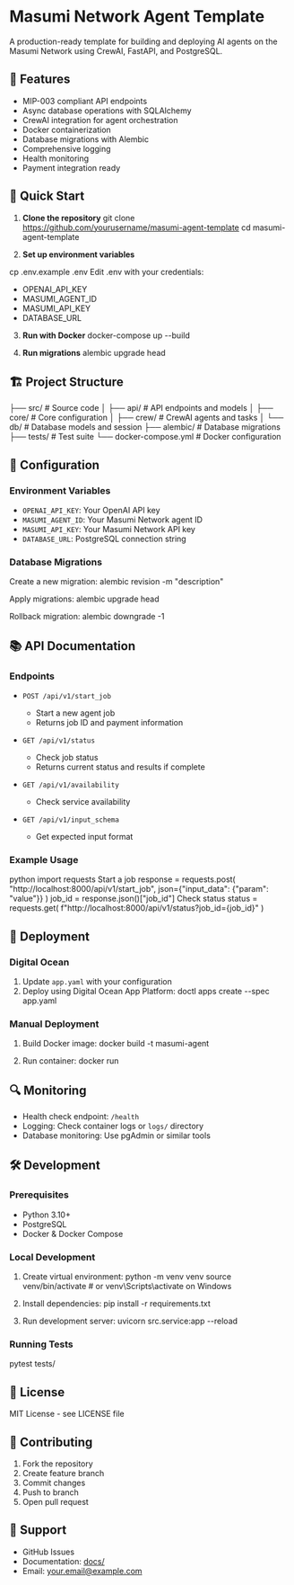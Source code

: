 
# Masumi Network Agent Template

A production-ready template for building and deploying AI agents on the Masumi Network using CrewAI, FastAPI, and PostgreSQL.

## 🌟 Features

- MIP-003 compliant API endpoints
- Async database operations with SQLAlchemy
- CrewAI integration for agent orchestration
- Docker containerization
- Database migrations with Alembic
- Comprehensive logging
- Health monitoring
- Payment integration ready

## 🚀 Quick Start

1. **Clone the repository**
git clone https://github.com/yourusername/masumi-agent-template
cd masumi-agent-template



2. **Set up environment variables**

cp .env.example .env
Edit .env with your credentials:
- OPENAI_API_KEY
- MASUMI_AGENT_ID
- MASUMI_API_KEY
- DATABASE_URL


3. **Run with Docker**
docker-compose up --build



4. **Run migrations**
alembic upgrade head


## 🏗️ Project Structure
├── src/                  # Source code
│   ├── api/              # API endpoints and models
│   ├── core/             # Core configuration
│   ├── crew/             # CrewAI agents and tasks
│   └── db/               # Database models and session
├── alembic/              # Database migrations
├── tests/                # Test suite
└── docker-compose.yml    # Docker configuration



## 🔧 Configuration

### Environment Variables

- `OPENAI_API_KEY`: Your OpenAI API key
- `MASUMI_AGENT_ID`: Your Masumi Network agent ID
- `MASUMI_API_KEY`: Your Masumi Network API key
- `DATABASE_URL`: PostgreSQL connection string

### Database Migrations

Create a new migration:
alembic revision -m "description"

Apply migrations:
alembic upgrade head

Rollback migration:
alembic downgrade -1


## 📚 API Documentation

### Endpoints

- `POST /api/v1/start_job`
  - Start a new agent job
  - Returns job ID and payment information

- `GET /api/v1/status`
  - Check job status
  - Returns current status and results if complete

- `GET /api/v1/availability`
  - Check service availability

- `GET /api/v1/input_schema`
  - Get expected input format

### Example Usage
python
import requests
Start a job
response = requests.post(
"http://localhost:8000/api/v1/start_job",
json={"input_data": {"param": "value"}}
)
job_id = response.json()["job_id"]
Check status
status = requests.get(
f"http://localhost:8000/api/v1/status?job_id={job_id}"
)



## 🚢 Deployment

### Digital Ocean

1. Update `app.yaml` with your configuration
2. Deploy using Digital Ocean App Platform:
doctl apps create --spec app.yaml



### Manual Deployment

1. Build Docker image:
docker build -t masumi-agent 

2. Run container:
docker run 



## 🔍 Monitoring

- Health check endpoint: `/health`
- Logging: Check container logs or `logs/` directory
- Database monitoring: Use pgAdmin or similar tools

## 🛠️ Development

### Prerequisites

- Python 3.10+
- PostgreSQL
- Docker & Docker Compose

### Local Development

1. Create virtual environment:
python -m venv venv
source venv/bin/activate # or venv\Scripts\activate on Windows


2. Install dependencies:
pip install -r requirements.txt

3. Run development server:
uvicorn src.service:app --reload


### Running Tests
pytest tests/


## 📝 License

MIT License - see LICENSE file

## 🤝 Contributing

1. Fork the repository
2. Create feature branch
3. Commit changes
4. Push to branch
5. Open pull request

## 📮 Support

- GitHub Issues
- Documentation: [docs/](./docs)
- Email: your.email@example.com
